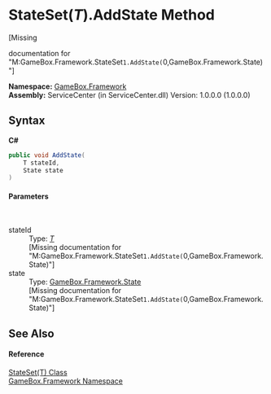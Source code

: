 # StateSet(*T*).AddState Method 
 

\[Missing <summary> documentation for "M:GameBox.Framework.StateSet`1.AddState(`0,GameBox.Framework.State)"\]

**Namespace:**&nbsp;<a href="a8957fe6-9cc0-3a6d-cd5c-a2a246efee1e">GameBox.Framework</a><br />**Assembly:**&nbsp;ServiceCenter (in ServiceCenter.dll) Version: 1.0.0.0 (1.0.0.0)

## Syntax

**C#**<br />
``` C#
public void AddState(
	T stateId,
	State state
)
```


#### Parameters
&nbsp;<dl><dt>stateId</dt><dd>Type: <a href="5ca3a2d0-cfdd-da7c-65e7-1a3a5ba59b01">*T*</a><br />\[Missing <param name="stateId"/> documentation for "M:GameBox.Framework.StateSet`1.AddState(`0,GameBox.Framework.State)"\]</dd><dt>state</dt><dd>Type: <a href="31369234-3a70-f25d-7462-96ffa4d1fb93">GameBox.Framework.State</a><br />\[Missing <param name="state"/> documentation for "M:GameBox.Framework.StateSet`1.AddState(`0,GameBox.Framework.State)"\]</dd></dl>

## See Also


#### Reference
<a href="5ca3a2d0-cfdd-da7c-65e7-1a3a5ba59b01">StateSet(T) Class</a><br /><a href="a8957fe6-9cc0-3a6d-cd5c-a2a246efee1e">GameBox.Framework Namespace</a><br />
